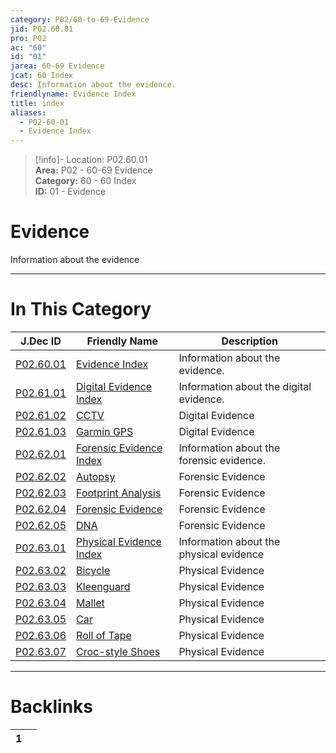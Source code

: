 ```yaml
---  
category: P02/60-to-69-Evidence  
jid: P02.60.01  
pro: P02  
ac: "60"  
id: "01"  
jarea: 60-69 Evidence  
jcat: 60 Index  
desc: Information about the evidence.  
friendlyname: Evidence Index  
title: index  
aliases:  
  - P02-60-01  
  - Evidence Index  
---  
```

>[!info]- Location: P02.60.01  
>**Area:** P02 - 60-69 Evidence  
>**Category:** 60 - 60 Index  
>**ID:** 01 - Evidence  
  
# Evidence  
  
Information about the evidence  
  
  
  
---  
# In This Category  
  
| J.Dec ID                                                                                             | Friendly Name                                                                                                 | Description                              |  
| ---------------------------------------------------------------------------------------------------- | ------------------------------------------------------------------------------------------------------------- | ---------------------------------------- |  
| [P02.60.01](index.md)                             | [Evidence Index](index.md)                                 | Information about the evidence.          |  
| [P02.61.01](./61-Digital/index.md)                  | [Digital Evidence Index](./61-Digital/index.md)              | Information about the digital evidence.  |  
| [P02.61.02](./61-Digital/02-CCTV.md)                | [CCTV](./61-Digital/02-CCTV.md)                              | Digital Evidence                         |  
| [P02.61.03](./61-Digital/03-Garmin-GPS.md)          | [Garmin GPS](./61-Digital/03-Garmin-GPS.md)                  | Digital Evidence                         |  
| [P02.62.01](./62-Forensic/index.md)                 | [Forensic Evidence Index](./62-Forensic/index.md)            | Information about the forensic evidence. |  
| [P02.62.02](./62-Forensic/02-Autopsy.md)            | [Autopsy](./62-Forensic/02-Autopsy.md)                       | Forensic Evidence                        |  
| [P02.62.03](./62-Forensic/03-Footprint-Analysis.md) | [Footprint Analysis](./62-Forensic/03-Footprint-Analysis.md) | Forensic Evidence                        |  
| [P02.62.04](./62-Forensic/04-Forensic-Evidence.md)  | [Forensic Evidence](./62-Forensic/04-Forensic-Evidence.md)   | Forensic Evidence                        |  
| [P02.62.05](./62-Forensic/05-DNA.md)                | [DNA](./62-Forensic/05-DNA.md)                               | Forensic Evidence                        |  
| [P02.63.01](./63-Physical/index.md)                 | [Physical Evidence Index](./63-Physical/index.md)            | Information about the physical evidence  |  
| [P02.63.02](./63-Physical/02-Bicycle.md)            | [Bicycle](./63-Physical/02-Bicycle.md)                       | Physical Evidence                        |  
| [P02.63.03](./63-Physical/03-Kleenguard.md)         | [Kleenguard](./63-Physical/03-Kleenguard.md)                 | Physical Evidence                        |  
| [P02.63.04](./63-Physical/04-Mallet.md)             | [Mallet](./63-Physical/04-Mallet.md)                         | Physical Evidence                        |  
| [P02.63.05](./63-Physical/05-Car.md)                | [Car](./63-Physical/05-Car.md)                               | Physical Evidence                        |  
| [P02.63.06](./63-Physical/06-Roll-of-Tape.md)       | [Roll of Tape](./63-Physical/06-Roll-of-Tape.md)             | Physical Evidence                        |  
| [P02.63.07](./63-Physical/07-Croc-style-Shoes.md)   | [Croc-style Shoes](./63-Physical/07-Croc-style-Shoes.md)     | Physical Evidence                        |  
  
  
---  
# Backlinks  
<div><table class="dataview table-view-table"><thead class="table-view-thead"><tr class="table-view-tr-header"><th class="table-view-th"><span></span><span class="dataview small-text">1</span></th><th class="table-view-th"><span></span></th></tr></thead><tbody class="table-view-tbody"></tbody></table></div>